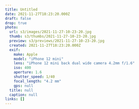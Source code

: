 ```yaml
---
title: Untitled
date: 2021-11-27T18:23:20.000Z
draft: false
drop: true
photo:
  url: s3/images/2021-11-27-10-23-20.jpg
  thumb: s3/thumbs/2021-11-27-10-23-20.jpg
  preview: s3/previews/2021-11-27-10-23-20.jpg
  created: 2021-11-27T18:23:20.000Z
  exif:
    make: Apple
    model: "iPhone 12 mini"
    lens: "iPhone 12 mini back dual wide camera 4.2mm f/1.6"
    iso: 400
    aperture: 1.6
    shutter_speed: 1/40
    focal_length: "4.2 mm"
    gps: null
  title: null
  caption: null
links: []
---
```

